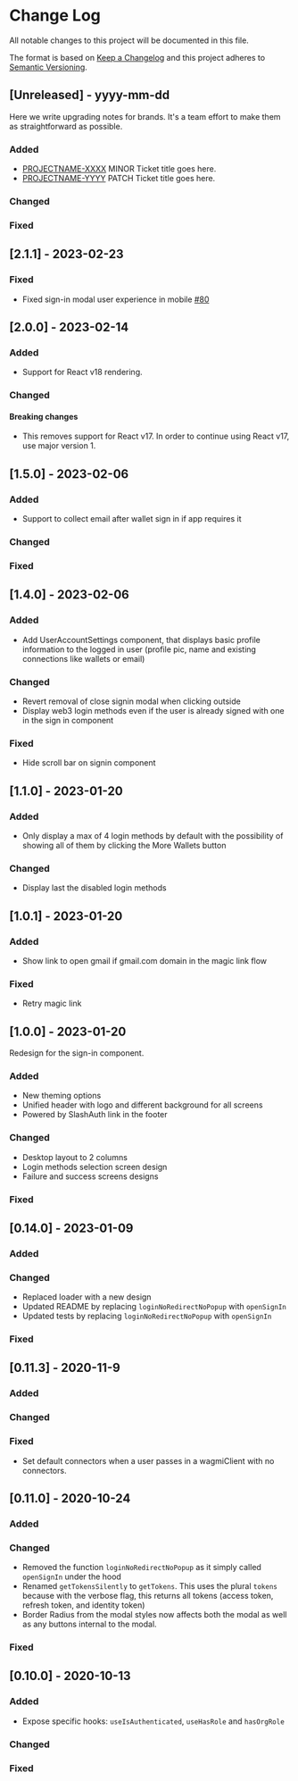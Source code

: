 # Change Log

All notable changes to this project will be documented in this file.

The format is based on [Keep a Changelog](http://keepachangelog.com/)
and this project adheres to [Semantic Versioning](http://semver.org/).

## [Unreleased] - yyyy-mm-dd

Here we write upgrading notes for brands. It's a team effort to make them as
straightforward as possible.

### Added

- [PROJECTNAME-XXXX](http://tickets.projectname.com/browse/PROJECTNAME-XXXX)
  MINOR Ticket title goes here.
- [PROJECTNAME-YYYY](http://tickets.projectname.com/browse/PROJECTNAME-YYYY)
  PATCH Ticket title goes here.

### Changed

### Fixed

## [2.1.1] - 2023-02-23

### Fixed

- Fixed sign-in modal user experience in mobile [#80](https://github.com/slashauth/slashauth-react/pull/80)

## [2.0.0] - 2023-02-14

### Added

- Support for React v18 rendering.

### Changed

#### Breaking changes

- This removes support for React v17. In order to continue using React v17, use major version 1.

## [1.5.0] - 2023-02-06

### Added

- Support to collect email after wallet sign in if app requires it

### Changed

### Fixed

## [1.4.0] - 2023-02-06

### Added

- Add UserAccountSettings component, that displays basic profile information to the logged in user (profile pic, name and existing connections like wallets or email)

### Changed

- Revert removal of close signin modal when clicking outside
- Display web3 login methods even if the user is already signed with one in the sign in component

### Fixed

- Hide scroll bar on signin component

## [1.1.0] - 2023-01-20

### Added

- Only display a max of 4 login methods by default with the possibility of showing all of them by clicking the More Wallets button

### Changed

- Display last the disabled login methods

## [1.0.1] - 2023-01-20

### Added

- Show link to open gmail if gmail.com domain in the magic link flow

### Fixed

- Retry magic link

## [1.0.0] - 2023-01-20

Redesign for the sign-in component.

### Added

- New theming options
- Unified header with logo and different background for all screens
- Powered by SlashAuth link in the footer

### Changed

- Desktop layout to 2 columns
- Login methods selection screen design
- Failure and success screens designs

### Fixed

## [0.14.0] - 2023-01-09

### Added

### Changed

- Replaced loader with a new design
- Updated README by replacing `loginNoRedirectNoPopup` with `openSignIn`
- Updated tests by replacing `loginNoRedirectNoPopup` with `openSignIn`

### Fixed

## [0.11.3] - 2020-11-9

### Added

### Changed

### Fixed

- Set default connectors when a user passes in a wagmiClient with no connectors.

## [0.11.0] - 2020-10-24

### Added

### Changed

- Removed the function `loginNoRedirectNoPopup` as it simply called `openSignIn` under the hood
- Renamed `getTokensSilently` to `getTokens`. This uses the plural `tokens` because with the verbose flag, this returns all tokens (access token, refresh token, and identity token)
- Border Radius from the modal styles now affects both the modal as well as any buttons internal to the modal.

### Fixed

## [0.10.0] - 2020-10-13

### Added

- Expose specific hooks: `useIsAuthenticated`, `useHasRole` and `hasOrgRole`

### Changed

### Fixed
